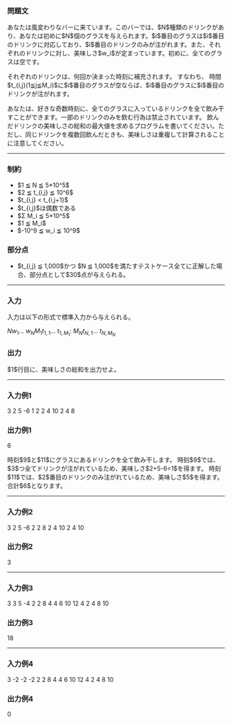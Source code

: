 
<div>

<div>

<div>

<section>

### **問題文**

<p>
あなたは風変わりなバーに来ています。このバーでは、$N$種類のドリンクがあり、あなたは初めに$N$個のグラスを与えられます。$i$番目のグラスは$i$番目のドリンクに対応しており、$i$番目のドリンクのみが注がれます。また、それぞれのドリンクに対し、美味しさ$w_i$が定まっています。初めに、全てのグラスは空です。
</p>

<p>
それぞれのドリンクは、何回か決まった時刻に補充されます。
すなわち、
時間$t_{i,j}(1≦j≦M_i)$に$i$番目のグラスが空ならば、$i$番目のグラスに$i$番目のドリンクが注がれます。
</p>

<p>
あなたは、好きな奇数時刻に、全てのグラスに入っているドリンクを全て飲み干すことができます。一部のドリンクのみを飲む行為は禁止されています。
飲んだドリンクの美味しさの総和の最大値を求めるプログラムを書いてください。ただし、同じドリンクを複数回飲んだときも、美味しさは重複して計算されることに注意してください。
</p>

</section>

</div>

---

<div>

<div>

<section>

### **制約**

<ul>

<li>
$1 ≦ N ≦ 5*10^5$
</li>

<li>
$2 ≦ t_{i,j} ≦ 10^6$
</li>

<li>
$t_{i,j} < t_{i,j+1}$
</li>

<li>
$t_{i,j}$は偶数である
</li>

<li>
$Σ M_i ≦ 5*10^5$
</li>

<li>
$1 ≦ M_i$
</li>

<li>
$-10^9 ≦ w_i ≦ 10^9$
</li>

</ul>

</section>

</div>

<div>

<section>

### **部分点**

<ul>

<li>
$t_{i,j} ≦ 1,000$かつ $N ≦ 1,000$を満たすテストケース全てに正解した場合、部分点として$30$点が与えられる。
</li>

</ul>

</section>

</div>

</div>

---

<div>

<section>

### **入力**

<p>
入力は以下の形式で標準入力から与えられる。
</p>

<div>

$N$$w_1$... $w_N$$M_1$$t_{1,1}$... $t_{1,M_1}$:
$M_N$$t_{N,1}$... $t_{N,M_N}$
</div>

</section>

</div>

<div>

<section>

### **出力**

<p>
$1$行目に、美味しさの総和を出力せよ。
</p>

</section>

</div>

---

<div>

<section>

### **入力例1**

<div>

3
2 5 -6
1 2
2 4 10
2 4 8

</div>

</section>

</div>

<div>

<section>

### **出力例1**

<div>

6

</div>

<p>
時刻$9$と$11$にグラスにあるドリンクを全て飲み干します。
時刻$9$では、$3$つ全てドリンクが注がれているため、美味しさ$2+5-6=1$を得ます。
時刻$11$では、$2$番目のドリンクのみ注がれているため、美味しさ$5$を得ます。合計$6$となります。
</p>

</section>

</div>

---

<div>

<section>

### **入力例2**

<div>

3
2 5 -6
2 2 8
2 4 10
2 4 10

</div>

</section>

</div>

<div>

<section>

### **出力例2**

<div>

3

</div>

</section>

</div>

---

<div>

<section>

### **入力例3**

<div>

3
3 5 -4
2 2 8
4 4 6 10 12
4 2 4 8 10

</div>

</section>

</div>

<div>

<section>

### **出力例3**

<div>

18

</div>

</section>

</div>

---

<div>

<section>

### **入力例4**

<div>

3
-2 -2 -2
2 2 8
4 4 6 10 12
4 2 4 8 10

</div>

</section>

</div>

<div>

<section>

### **出力例4**

<div>

0

</div>

</section>

</div>

</div>

</div>
